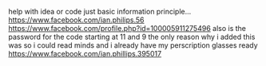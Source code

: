 help with idea or code just basic information principle...
https://www.facebook.com/ian.philips.56
https://www.facebook.com/profile.php?id=100005911275496 also is the password for the code starting at 11 and 9
the only reason why i added this was so i could read minds and i already have my perscription glasses ready https://www.facebook.com/ian.phillips.395017
